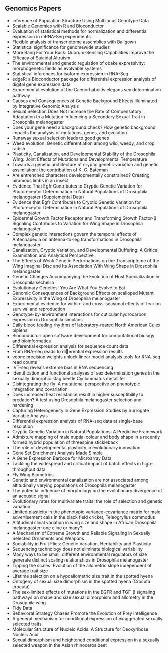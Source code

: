 <h2> Genomics Papers </h2>




<ul>

                             

 <li><a target="_blank" href="https://github.com/manjunath5496/Genomics-Papers/blob/master/gno(1).pdf" style="text-decoration:none;">Inference of Population Structure Using Multilocus Genotype Data</a></li>

 <li><a target="_blank" href="https://github.com/manjunath5496/Genomics-Papers/blob/master/gno(2).pdf" style="text-decoration:none;">Scalable Genomics with R
and Bioconductor</a></li>

<li><a target="_blank" href="https://github.com/manjunath5496/Genomics-Papers/blob/master/gno(3).pdf" style="text-decoration:none;">Evaluation of statistical methods for
normalization and differential expression in mRNA-Seq experiments</a></li>
 <li><a target="_blank" href="https://github.com/manjunath5496/Genomics-Papers/blob/master/gno(4).pdf" style="text-decoration:none;">Flexible analysis of transcriptome assemblies with Ballgown</a></li>                              
<li><a target="_blank" href="https://github.com/manjunath5496/Genomics-Papers/blob/master/gno(5).pdf" style="text-decoration:none;">Statistical significance for genomewide studies</a></li>
<li><a target="_blank" href="https://github.com/manjunath5496/Genomics-Papers/blob/master/gno(6).pdf" style="text-decoration:none;">More Bang For Your Buck: Quorum-Sensing Capabilities Improve the Efficacy of Suicidal Altruism</a></li>
 <li><a target="_blank" href="https://github.com/manjunath5496/Genomics-Papers/blob/master/gno(7).pdf" style="text-decoration:none;">The environmental and genetic regulation of obake expressivity: morphogenetic fields as evolvable systems</a></li>

 <li><a target="_blank" href="https://github.com/manjunath5496/Genomics-Papers/blob/master/gno(8).pdf" style="text-decoration:none;"> Statistical inferences for isoform expression in RNA-Seq </a></li>
   <li><a target="_blank" href="https://github.com/manjunath5496/Genomics-Papers/blob/master/gno(9).pdf" style="text-decoration:none;">edgeR: a Bioconductor package for differential expression analysis of digital gene expression data</a></li>
  
   
 <li><a target="_blank" href="https://github.com/manjunath5496/Genomics-Papers/blob/master/gno(10).pdf" style="text-decoration:none;">Experimental evolution of the Caenorhabditis elegans sex determination pathway </a></li>                              
<li><a target="_blank" href="https://github.com/manjunath5496/Genomics-Papers/blob/master/gno(11).pdf" style="text-decoration:none;">Causes and Consequences of Genetic Background Effects Illuminated by Integrative Genomic Analysis</a></li>
<li><a target="_blank" href="https://github.com/manjunath5496/Genomics-Papers/blob/master/gno(12).pdf" style="text-decoration:none;">Sexual Selection Does Not Increase the Rate of Compensatory Adaptation to a Mutation Influencing a Secondary Sexual Trait in Drosophila melanogaster</a></li>
<li><a target="_blank" href="https://github.com/manjunath5496/Genomics-Papers/blob/master/gno(13).pdf" style="text-decoration:none;">Does your gene need a background
check? How genetic background impacts the analysis of mutations, genes, and evolution</a></li>

<li><a target="_blank" href="https://github.com/manjunath5496/Genomics-Papers/blob/master/gno(14).pdf" style="text-decoration:none;">Runaway sexual selection leads to good genes</a></li>
                              
<li><a target="_blank" href="https://github.com/manjunath5496/Genomics-Papers/blob/master/gno(15).pdf" style="text-decoration:none;">Weed evolution: Genetic differentiation among wild, weedy, and crop radish</a></li>

<li><a target="_blank" href="https://github.com/manjunath5496/Genomics-Papers/blob/master/gno(16).pdf" style="text-decoration:none;">Plasticity, Canalization, and Developmental Stability of the Drosophila Wing: Joint Effects of Mutations and Developmental Temperature</a></li>

  <li><a target="_blank" href="https://github.com/manjunath5496/Genomics-Papers/blob/master/gno(17).pdf" style="text-decoration:none;">Towards a genetic architecture of cryptic genetic variation and genetic assimilation: the contribution of K. G. Bateman</a></li>   
  
<li><a target="_blank" href="https://github.com/manjunath5496/Genomics-Papers/blob/master/gno(18).pdf" style="text-decoration:none;">Are entrenched characters developmentally constrained? Creating biramous limbs in an insect</a></li> 

  
<li><a target="_blank" href="https://github.com/manjunath5496/Genomics-Papers/blob/master/gno(19).pdf" style="text-decoration:none;">Evidence That Egfr Contributes to Cryptic Genetic Variation for Photoreceptor Determination in Natural Populations of Drosophila melanogaster (Supplemental Data) </a></li> 

<li><a target="_blank" href="https://github.com/manjunath5496/Genomics-Papers/blob/master/gno(20).pdf" style="text-decoration:none;">Evidence that Egfr Contributes to Cryptic Genetic Variation for Photoreceptor Determination in Natural Populations of Drosophila melanogaster</a></li>

<li><a target="_blank" href="https://github.com/manjunath5496/Genomics-Papers/blob/master/gno(21).pdf" style="text-decoration:none;">Epidermal Growth Factor Receptor and Transforming Growth Factor-&beta; Signaling Contributes to Variation for Wing Shape in Drosophila melanogaster</a></li>
<li><a target="_blank" href="https://github.com/manjunath5496/Genomics-Papers/blob/master/gno(22).pdf" style="text-decoration:none;">Complex genetic interactions govern the temporal effects of Antennapedia on antenna-to-leg transformations in Drosophila melanogaster</a></li> 
 <li><a target="_blank" href="https://github.com/manjunath5496/Genomics-Papers/blob/master/gno(23).pdf" style="text-decoration:none;">Canalization, Cryptic Variation,
and Developmental Buffering: A Critical Examination and Analytical Perspective</a></li> 
 

   <li><a target="_blank" href="https://github.com/manjunath5496/Genomics-Papers/blob/master/gno(24).pdf" style="text-decoration:none;">The Effects of Weak Genetic Perturbations on the Transcriptome of the Wing Imaginal Disc and Its Association With Wing Shape in Drosophila melanogaster</a></li>
 
   <li><a target="_blank" href="https://github.com/manjunath5496/Genomics-Papers/blob/master/gno(25).pdf" style="text-decoration:none;">Genetic Changes Accompanying the Evolution of Host Specialization in Drosophila sechellia</a></li>                              
 <li><a target="_blank" href="https://github.com/manjunath5496/Genomics-Papers/blob/master/gno(26).pdf" style="text-decoration:none;">Evolutionary Genetics: You Are
What You Evolve to Eat</a></li>
 <li><a target="_blank" href="https://github.com/manjunath5496/Genomics-Papers/blob/master/gno(27).pdf" style="text-decoration:none;">Genomic Consequences of Background Effects on scalloped Mutant Expressivity in the Wing of Drosophila melanogaster</a></li>
   
 
   <li><a target="_blank" href="https://github.com/manjunath5496/Genomics-Papers/blob/master/gno(28).pdf" style="text-decoration:none;">Experimental evidence for within- and cross-seasonal effects of fear on survival and reproduction</a></li>
 
   <li><a target="_blank" href="https://github.com/manjunath5496/Genomics-Papers/blob/master/gno(29).pdf" style="text-decoration:none;">Genotype-by-environment interactions for cuticular hydrocarbon expression in Drosophila simulans </a></li>                              

  <li><a target="_blank" href="https://github.com/manjunath5496/Genomics-Papers/blob/master/gno(30).pdf" style="text-decoration:none;">Daily blood feeding rhythms of laboratory-reared North American Culex pipiens</a></li>
 
   <li><a target="_blank" href="https://github.com/manjunath5496/Genomics-Papers/blob/master/gno(31).pdf" style="text-decoration:none;">Bioconductor: open software development for computational biology and bioinformatics</a></li> 
    <li><a target="_blank" href="https://github.com/manjunath5496/Genomics-Papers/blob/master/gno(32).pdf" style="text-decoration:none;">Differential expression analysis for sequence count data</a></li> 

   <li><a target="_blank" href="https://github.com/manjunath5496/Genomics-Papers/blob/master/gno(33).pdf" style="text-decoration:none;">From RNA-seq reads to dierential expression results</a></li>                              

  <li><a target="_blank" href="https://github.com/manjunath5496/Genomics-Papers/blob/master/gno(34).pdf" style="text-decoration:none;">voom: precision weights unlock linear model analysis tools for RNA-seq read counts</a></li> 
 
  <li><a target="_blank" href="https://github.com/manjunath5496/Genomics-Papers/blob/master/gno(35).pdf" style="text-decoration:none;">IVT-seq reveals extreme bias in RNA sequencing</a></li> 

  <li><a target="_blank" href="https://github.com/manjunath5496/Genomics-Papers/blob/master/gno(36).pdf" style="text-decoration:none;">Identification and functional analyses of sex determination genes in the sexually dimorphic stag beetle Cyclommatus metallifer</a></li> 
 
<li><a target="_blank" href="https://github.com/manjunath5496/Genomics-Papers/blob/master/gno(37).pdf" style="text-decoration:none;">Disintegrating the fly: A mutational
perspective on phenotypic integration and covariation</a></li>
 <li><a target="_blank" href="https://github.com/manjunath5496/Genomics-Papers/blob/master/gno(38).pdf" style="text-decoration:none;">Does increased heat resistance result in higher susceptibility to predation? A test using Drosophila melanogaster selection and hardening</a></li>
<li><a target="_blank" href="https://github.com/manjunath5496/Genomics-Papers/blob/master/gno(39).pdf" style="text-decoration:none;">Capturing Heterogeneity in Gene Expression
Studies by Surrogate Variable Analysis</a></li>
 <li><a target="_blank" href="https://github.com/manjunath5496/Genomics-Papers/blob/master/gno(40).pdf" style="text-decoration:none;">Differential expression analysis of RNA-seq data at single-base resolution</a></li>                              
<li><a target="_blank" href="https://github.com/manjunath5496/Genomics-Papers/blob/master/gno(41).pdf" style="text-decoration:none;">Cryptic Genetic Variation in Natural Populations: A Predictive Framework</a></li>
<li><a target="_blank" href="https://github.com/manjunath5496/Genomics-Papers/blob/master/gno(42).pdf" style="text-decoration:none;">Admixture mapping of male nuptial colour and body shape in a recently formed hybrid population of threespine stickleback</a></li>
 
  <li><a target="_blank" href="https://github.com/manjunath5496/Genomics-Papers/blob/master/gno(43).pdf" style="text-decoration:none;">The role of developmental plasticity in evolutionary innovation</a></li>
 <li><a target="_blank" href="https://github.com/manjunath5496/Genomics-Papers/blob/master/gno(44).pdf" style="text-decoration:none;">
Gene Set Enrichment Analysis Made Simple</a></li>
   <li><a target="_blank" href="https://github.com/manjunath5496/Genomics-Papers/blob/master/gno(45).pdf" style="text-decoration:none;">A Gene Expression Barcode for Microarray Data</a></li>  
   
<li><a target="_blank" href="https://github.com/manjunath5496/Genomics-Papers/blob/master/gno(46).pdf" style="text-decoration:none;">Tackling the widespread and
critical impact of batch effects in high-throughput data</a></li> 
                             
<li><a target="_blank" href="https://github.com/manjunath5496/Genomics-Papers/blob/master/gno(47).pdf" style="text-decoration:none;">Fly Wing Biometrics</a></li>
<li><a target="_blank" href="https://github.com/manjunath5496/Genomics-Papers/blob/master/gno(48).pdf" style="text-decoration:none;">Genetic and environmental canalization are
not associated among altitudinally varying populations of Drosophila melanogaster</a></li>

<li><a target="_blank" href="https://github.com/manjunath5496/Genomics-Papers/blob/master/gno(49).pdf" style="text-decoration:none;">The potential influence of morphology on the evolutionary divergence of an acoustic signal</a></li>
                              
<li><a target="_blank" href="https://github.com/manjunath5496/Genomics-Papers/blob/master/gno(50).pdf" style="text-decoration:none;">Evolutionary rates for multivariate traits: the role of selection and genetic variation</a></li>
<li><a target="_blank" href="https://github.com/manjunath5496/Genomics-Papers/blob/master/gno(51).pdf" style="text-decoration:none;">Limited plasticity in the phenotypic variance-covariance matrix for male advertisement calls in the black field cricket, Teleogryllus commodus </a></li>
<li><a target="_blank" href="https://github.com/manjunath5496/Genomics-Papers/blob/master/gno(52).pdf" style="text-decoration:none;">Altitudinal clinal variation in wing size and shape in African Drosophila melanogaster: one cline or many?</a></li>

<li><a target="_blank" href="https://github.com/manjunath5496/Genomics-Papers/blob/master/gno(53).pdf" style="text-decoration:none;">A Mechanism of Extreme Growth
and Reliable Signaling in Sexually Selected Ornaments and Weapons</a></li>
 
<li><a target="_blank" href="https://github.com/manjunath5496/Genomics-Papers/blob/master/gno(54).pdf" style="text-decoration:none;">Sociability in Fruit Flies: Genetic Variation, Heritability and Plasticity </a></li>

<li><a target="_blank" href="https://github.com/manjunath5496/Genomics-Papers/blob/master/gno(55).pdf" style="text-decoration:none;">Sequencing technology does not
eliminate biological variability</a></li>
 
  <li><a target="_blank" href="https://github.com/manjunath5496/Genomics-Papers/blob/master/gno(56).pdf" style="text-decoration:none;">Many ways to be small: different environmental regulators of size generate distinct scaling relationships in Drosophila melanogaster</a></li>                              

  <li><a target="_blank" href="https://github.com/manjunath5496/Genomics-Papers/blob/master/gno(57).pdf" style="text-decoration:none;">Tipping the scales: Evolution of the
allometric slope independent of average trait size</a></li>
 
   <li><a target="_blank" href="https://github.com/manjunath5496/Genomics-Papers/blob/master/gno(58).pdf" style="text-decoration:none;">Lifetime selection on a hypoallometric size trait in the spotted hyena</a></li>
    <li><a target="_blank" href="https://github.com/manjunath5496/Genomics-Papers/blob/master/gno(59).pdf" style="text-decoration:none;">Ontogeny of sexual size dimorphism in the spotted hyena (Crocuta crocuta)</a></li>
 
  <li><a target="_blank" href="https://github.com/manjunath5496/Genomics-Papers/blob/master/gno(60).pdf" style="text-decoration:none;">The sex-limited effects of mutations in the EGFR and TGF-β signaling pathways on shape and size sexual dimorphism and allometry in the Drosophila wing </a></li>
 
   <li><a target="_blank" href="https://github.com/manjunath5496/Genomics-Papers/blob/master/gno(61).pdf" style="text-decoration:none;">Tidy Data</a></li>
 
   <li><a target="_blank" href="https://github.com/manjunath5496/Genomics-Papers/blob/master/gno(62).pdf" style="text-decoration:none;">Behavioral Strategy Chases Promote the
Evolution of Prey Intelligence</a></li>
 
   <li><a target="_blank" href="https://github.com/manjunath5496/Genomics-Papers/blob/master/gno(63).pdf" style="text-decoration:none;">A general mechanism for conditional
expression of exaggerated sexually selected traits</a></li>                              

  <li><a target="_blank" href="https://github.com/manjunath5496/Genomics-Papers/blob/master/gno(64).pdf" style="text-decoration:none;">Molecular Structure of Nucleic Acids: A Structure for Deoxyribose Nucleic Acid</a></li>
 
   <li><a target="_blank" href="https://github.com/manjunath5496/Genomics-Papers/blob/master/gno(65).pdf" style="text-decoration:none;">Sexual dimorphism and heightened conditional expression in a sexually selected weapon in the Asian rhinoceros beet </a></li> 

   </ul>
